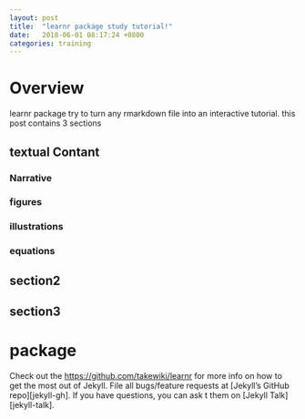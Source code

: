```yaml
---
layout: post
title:  "learnr package study tutorial!"
date:   2018-06-01 08:17:24 +0800
categories: training
---
```

# Overview
learnr package try to turn any rmarkdown file into an interactive tutorial.
this post contains 3 sections

## textual Contant

### Narrative

### figures

### illustrations

### equations

## section2

## section3

# package

Check out the https://github.com/takewiki/learnr for more info on how to get the most out of Jekyll. File all bugs/feature requests at [Jekyll’s GitHub repo][jekyll-gh]. If you have questions, you can ask t them on [Jekyll Talk][jekyll-talk].

